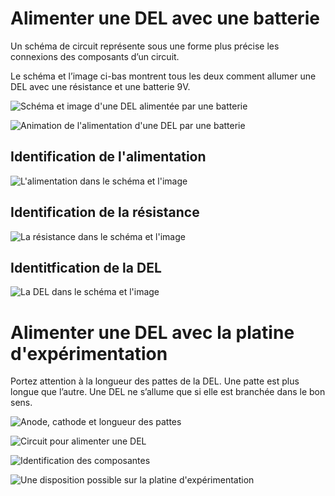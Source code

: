 # Alimenter une DEL avec une batterie

Un schéma de circuit représente sous une forme plus précise les connexions des composants d’un circuit.

Le schéma et l’image ci-bas montrent tous les deux comment allumer une DEL avec une résistance et une batterie 9V. 

![Schéma et image d'une DEL alimentée par une batterie](alimenter_del_avec_une_batterie.svg)

![Animation de l'alimentation d'une DEL par une batterie](alimenter_del/alimenter_del_batterie_9v.gif)

## Identification de l'alimentation

![L'alimentation dans le schéma et l'image](alimenter_del_avec_une_batterie_alimentation.svg)

## Identification de la résistance

![La résistance dans le schéma et l'image](alimenter_del_avec_une_batterie_resistance.svg)

## Identitfication de la DEL

![La DEL dans le schéma et l'image](alimenter_del_avec_une_batterie_del.svg)


# Alimenter une DEL avec la platine d'expérimentation

Portez attention à la longueur des pattes de la DEL. Une patte est plus longue que l’autre. Une DEL ne s’allume que si elle est branchée dans le bon sens. 

![Anode, cathode et longueur des pattes](del_longueur_pattes.svg)


![Circuit pour alimenter une DEL](alimenter_del/alimenter_del_schema.svg)

![Identification des composantes](alimenter_del/alimenter_del_schema_avec_images.svg)

![Une disposition possible sur la platine d'expérimentation](alimenter_del/alimenter_del_circuit_bb.svg)
